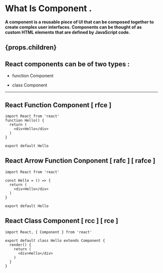 # What Is Component .

**A component is a reusable piece of UI that can be composed together to create complex user interfaces. Components can be thought of as custom HTML elements that are defined by JavaScript code.**

## {props.children}

<!-- <img src="component.webp"> -->

## React components can be of two types :

- function Component

- class Component

<hr>

## React Function Component [ rfce ]

```
import React from 'react'
function Hello() {
  return (
    <div>Hello</div>
  )
}

export default Hello

```
## React Arrow Function Conponent [ rafc ] [ rafce ]

```
import React from 'react'

const Hello = () => {
  return (
    <div>Hello</div>
  )
}

export default Hello
```

## React Class Component [ rcc ] [ rce ]

```
import React, { Component } from 'react'

export default class Hello extends Component {
  render() {
    return (
      <div>Hello</div>
    )
  }
}


```

